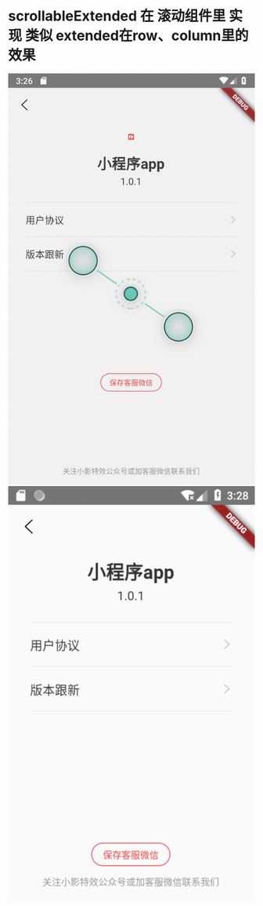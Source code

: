 # scrollableExtended 在 滚动组件里 实现 类似 extended在row、column里的效果 

![1280x1920](https://raw.githubusercontent.com/genius158/Flutter_ListExtended/master/img/1280x1920.jpg) 
<br/>
![480x800](https://raw.githubusercontent.com/genius158/Flutter_ListExtended/master/img/480x800.jpg) 
